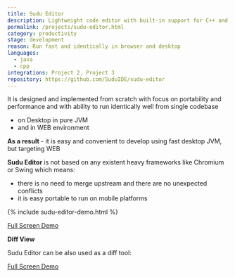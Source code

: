 ```yaml
---
title: Sudu Editor
description: Lightweight code editor with built-in support for C++ and Java code models.
permalink: /projects/sudu-editor.html
category: productivity
stage: development
reason: Run fast and identically in browser and desktop
languages:
  - java
  - cpp
integrations: Project 2, Project 3
repository: https://github.com/SuduIDE/sudu-editor
---
```

It is designed and implemented from scratch with focus on portability and performance
and with ability to run identically well from single codebase
-	on Desktop in pure JVM
-	and in WEB environment

**As a result** - it is easy and convenient to develop using fast desktop JVM, but targeting WEB

**Sudu Editor** is not based on any existent heavy frameworks like Chromium or Swing which means:
-	there is no need to merge upstream and there are no unexpected conflicts
-	it is easy portable to run on mobile platforms

<div id="editor"></div>

{% include sudu-editor-demo.html %}

[Full Screen Demo](https://kirillp.github.io/)


**Diff View**

Sudu Editor can be also used as a diff tool:

<div id="diff"></div>

[Full Screen Demo](https://kirillp.github.io/#diffDemo)
